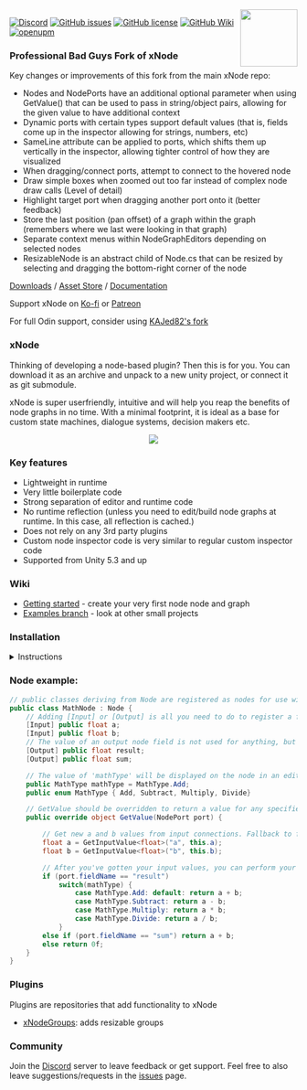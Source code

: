 <img align="right" width="100" height="100" src="https://user-images.githubusercontent.com/37786733/41541140-71602302-731a-11e8-9434-79b3a57292b6.png">

[![Discord](https://img.shields.io/discord/361769369404964864.svg)](https://discord.gg/qgPrHv4)
[![GitHub issues](https://img.shields.io/github/issues/Siccity/xNode.svg)](https://github.com/Siccity/xNode/issues)
[![GitHub license](https://img.shields.io/badge/license-MIT-blue.svg)](https://raw.githubusercontent.com/Siccity/xNode/master/LICENSE.md)
[![GitHub Wiki](https://img.shields.io/badge/wiki-available-brightgreen.svg)](https://github.com/Siccity/xNode/wiki)
[![openupm](https://img.shields.io/npm/v/com.github.siccity.xnode?label=openupm&registry_uri=https://package.openupm.com)](https://openupm.com/packages/com.github.siccity.xnode/)

### Professional Bad Guys Fork of xNode
Key changes or improvements of this fork from the main xNode repo:
- Nodes and NodePorts have an additional optional parameter when using GetValue() that can be used to pass in string/object pairs, allowing for the given value to have additional context
- Dynamic ports with certain types support default values (that is, fields come up in the inspector allowing for strings, numbers, etc)
- SameLine attribute can be applied to ports, which shifts them up vertically in the inspector, allowing tighter control of how they are visualized
- When dragging/connect ports, attempt to connect to the hovered node
- Draw simple boxes when zoomed out too far instead of complex node draw calls (Level of detail)
- Highlight target port when dragging another port onto it (better feedback)
- Store the last position (pan offset) of a graph within the graph (remembers where we last were looking in that graph)
- Separate context menus within NodeGraphEditors depending on selected nodes
- ResizableNode is an abstract child of Node.cs that can be resized by selecting and dragging the bottom-right corner of the node


[Downloads](https://github.com/Siccity/xNode/releases) / [Asset Store](http://u3d.as/108S) / [Documentation](https://github.com/Siccity/xNode/wiki)

Support xNode on [Ko-fi](https://ko-fi.com/Z8Z5DYWA) or [Patreon](https://www.patreon.com/thorbrigsted)

For full Odin support, consider using [KAJed82's fork](https://github.com/KAJed82/xNode)

### xNode
Thinking of developing a node-based plugin? Then this is for you. You can download it as an archive and unpack to a new unity project, or connect it as git submodule.

xNode is super userfriendly, intuitive and will help you reap the benefits of node graphs in no time.
With a minimal footprint, it is ideal as a base for custom state machines, dialogue systems, decision makers etc.

<p align="center">
  <img src="https://user-images.githubusercontent.com/6402525/53689100-3821e680-3d4e-11e9-8440-e68bd802bfd9.png">
</p>

### Key features
* Lightweight in runtime
* Very little boilerplate code
* Strong separation of editor and runtime code
* No runtime reflection (unless you need to edit/build node graphs at runtime. In this case, all reflection is cached.)
* Does not rely on any 3rd party plugins
* Custom node inspector code is very similar to regular custom inspector code
* Supported from Unity 5.3 and up

### Wiki
* [Getting started](https://github.com/Siccity/xNode/wiki/Getting%20Started) - create your very first node node and graph
* [Examples branch](https://github.com/Siccity/xNode/tree/examples) - look at other small projects

### Installation
<details><summary>Instructions</summary>

### Installing with Unity Package Manager
***Via Git URL***
*(Requires Unity version 2018.3.0b7  or above)*

To install this project as a [Git dependency](https://docs.unity3d.com/Manual/upm-git.html) using the Unity Package Manager,
add the following line to your project's `manifest.json`:

```
"com.github.siccity.xnode": "https://github.com/siccity/xNode.git"
```

You will need to have Git installed and available in your system's PATH.

If you are using [Assembly Definitions](https://docs.unity3d.com/Manual/ScriptCompilationAssemblyDefinitionFiles.html) in your project, you will need to add `XNode` and/or `XNodeEditor` as Assembly Definition References.

***Via OpenUPM***

The package is available on the [openupm registry](https://openupm.com). It's recommended to install it via [openupm-cli](https://github.com/openupm/openupm-cli).

```
openupm add com.github.siccity.xnode
```

### Installing with git
***Via Git Submodule***

To add xNode as a [submodule](https://git-scm.com/book/en/v2/Git-Tools-Submodules) in your existing git project,
run the following git command from your project root:

```
git submodule add git@github.com:Siccity/xNode.git Assets/Submodules/xNode
```

### Installing 'the old way'
If no source control or package manager is available to you, you can simply copy/paste the source files into your assets folder.

</details>

### Node example:
```csharp
// public classes deriving from Node are registered as nodes for use within a graph
public class MathNode : Node {
    // Adding [Input] or [Output] is all you need to do to register a field as a valid port on your node
    [Input] public float a;
    [Input] public float b;
    // The value of an output node field is not used for anything, but could be used for caching output results
    [Output] public float result;
    [Output] public float sum;

    // The value of 'mathType' will be displayed on the node in an editable format, similar to the inspector
    public MathType mathType = MathType.Add;
    public enum MathType { Add, Subtract, Multiply, Divide}

    // GetValue should be overridden to return a value for any specified output port
    public override object GetValue(NodePort port) {

        // Get new a and b values from input connections. Fallback to field values if input is not connected
        float a = GetInputValue<float>("a", this.a);
        float b = GetInputValue<float>("b", this.b);

        // After you've gotten your input values, you can perform your calculations and return a value
        if (port.fieldName == "result")
            switch(mathType) {
                case MathType.Add: default: return a + b;
                case MathType.Subtract: return a - b;
                case MathType.Multiply: return a * b;
                case MathType.Divide: return a / b;
            }
        else if (port.fieldName == "sum") return a + b;
        else return 0f;
    }
}
```

### Plugins
Plugins are repositories that add functionality to xNode
* [xNodeGroups](https://github.com/Siccity/xNodeGroups): adds resizable groups

### Community
Join the [Discord](https://discord.gg/qgPrHv4 "Join Discord server") server to leave feedback or get support.
Feel free to also leave suggestions/requests in the [issues](https://github.com/Siccity/xNode/issues "Go to Issues") page.
